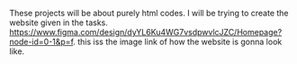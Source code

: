 These projects will be about purely html codes. I will be trying to create the website given in the tasks. 
https://www.figma.com/design/dyYL6Ku4WG7vsdpwvlcJZC/Homepage?node-id=0-1&p=f. this iss the image link of how the website is gonna look like.
